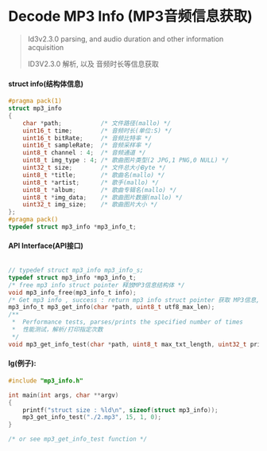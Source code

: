 # Decode MP3 Info (MP3音频信息获取)

> Id3v2.3.0 parsing, and audio duration and other information acquisition
>
> ID3V2.3.0 解析, 以及 音频时长等信息获取



#### struct info(结构体信息)

```c
#pragma pack(1)
struct mp3_info
{
    char *path;           /* 文件路径(mallo) */
    uint16_t time;        /* 音频时长(单位:S) */
    uint16_t bitRate;     /* 音频比特率 */
    uint16_t sampleRate;  /* 音频采样率 */
    uint8_t channel : 4;  /* 音频通道 */
    uint8_t img_type : 4; /* 歌曲图片类型(2 JPG,1 PNG,0 NULL) */
    uint32_t size;        /* 文件总大小Byte */
    uint8_t *title;       /* 歌曲名(mallo) */
    uint8_t *artist;      /* 歌手(mallo) */
    uint8_t *album;       /* 歌曲专辑名(mallo) */
    uint8_t *img_data;    /* 歌曲图片数据(mallo) */
    uint32_t img_size;    /* 歌曲图片大小 */
};
#pragma pack()
typedef struct mp3_info *mp3_info_t;
```



#### API Interface(API接口)

```c

// typedef struct mp3_info mp3_info_s;
typedef struct mp3_info *mp3_info_t;
/* free mp3 info struct pointer 释放MP3信息结构体 */
void mp3_info_free(mp3_info_t info);
/* Get mp3 info , success : return mp3 info struct pointer 获取 MP3信息, 成功返回结构体指针 */
mp3_info_t mp3_get_info(char *path, uint8_t utf8_max_len);  
/**
 *  Performance tests, parses/prints the specified number of times
 *  性能测试，解析/打印指定次数
 */
void mp3_get_info_test(char *path, uint8_t max_txt_length, uint32_t print_info_number, uint32_t repeat_number);
```



#### lg(例子):

```c
#include "mp3_info.h"

int main(int args, char **argv)
{
	printf("struct size : %ld\n", sizeof(struct mp3_info));
	mp3_get_info_test("./2.mp3", 15, 1, 0);
}

/* or see mp3_get_info_test function */
```


